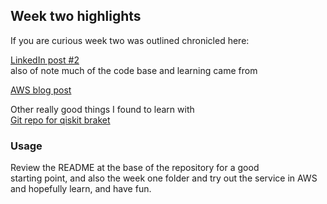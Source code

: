 ## Week two highlights  
If you are curious week two was outlined chronicled here:  

[LinkedIn post #2](https://www.linkedin.com/feed/update/urn:li:activity:7032569330307387392/)  
also of note much of the code base and learning came from  

[AWS blog post](https://aws.amazon.com/blogs/quantum-computing/introducing-the-qiskit-provider-for-amazon-braket/)  

Other really good things I found to learn with  
[Git repo for qiskit braket](https://github.com/qiskit-community/qiskit-braket-provider)


### Usage  
Review the README at the base of the repository for a good   
starting point, and also the week one folder and try out the service in AWS  
and hopefully learn, and have fun.
